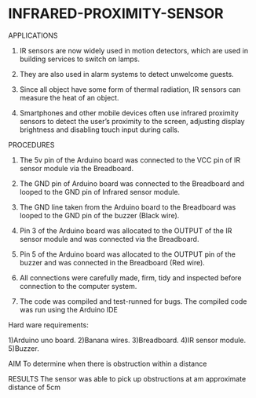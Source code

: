 # INFRARED-PROXIMITY-SENSOR
APPLICATIONS

1. IR sensors are now widely used in motion detectors, which are used in building services to switch on lamps.

2. They are also used in alarm systems to detect unwelcome guests.

3. Since all object have some form of thermal radiation, IR sensors can measure the heat of an object.

4. Smartphones and other mobile devices often use infrared proximity sensors to detect the user’s proximity to the screen, adjusting display brightness and disabling touch input during calls.


PROCEDURES


1) The 5v pin of the Arduino board was connected to the VCC pin of IR sensor module via the Breadboard.

2) The GND pin of Arduino board was connected to the Breadboard and looped to the GND pin of Infrared sensor module.

3) The GND line taken from the Arduino board to the Breadboard was looped to the GND pin of the buzzer (Black wire).

4) Pin 3 of the Arduino board was allocated to the OUTPUT of the IR sensor module and was connected via the Breadboard.

5) Pin 5 of the Arduino board was allocated to the OUTPUT pin of the buzzer and was connected in the Breadboard (Red wire).

6) All connections were carefully made, firm, tidy and inspected before connection to the computer system.

7) The code was compiled and test-runned for bugs.
The compiled code was run using the Arduino IDE 


Hard ware requirements:

1)Arduino uno board.
2)Banana wires.
3)Breadboard.
4)IR sensor module.
5)Buzzer.

AIM
    To determine when there is obstruction within a distance

    
RESULTS
     The sensor was able to pick up obstructions at am approximate distance of 5cm
